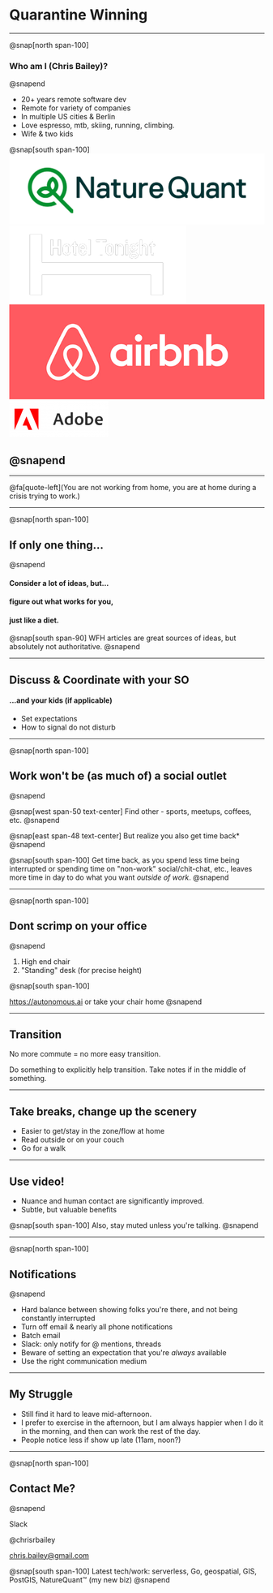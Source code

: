 # Quarantine Winning

---

@snap[north span-100]

### Who am I (Chris Bailey)?

@snapend

- 20+ years remote software dev
- Remote for variety of companies
- In multiple US cities & Berlin
- Love espresso, mtb, skiing, running, climbing.
- Wife & two kids

@snap[south span-100]
![width=268](assets/img/NatureQuant_logo_beta.png)
![width=190](assets/img/hbed_white.png)
![width=200](assets/img/airbnb.jpg)
![width=200](assets/img/adobe.png)

## @snapend

---

@fa[quote-left](You are not working from home, you are at home during a crisis trying to work.)

---

@snap[north span-100]

## If only one thing...

@snapend

#### Consider a lot of ideas, but...

#### figure out what works for you,

#### just like a diet.

@snap[south span-90]
WFH articles are great sources of ideas, but absolutely not authoritative.
@snapend

---

## Discuss & Coordinate with your SO

#### ...and your kids (if applicable)

- Set expectations
- How to signal do not disturb

---

@snap[north span-100]

## Work won't be (as much of) a social outlet

@snapend

@snap[west span-50 text-center]
Find other - sports, meetups, coffees, etc.
@snapend

@snap[east span-48 text-center]
But realize you also get time back\*
@snapend

@snap[south span-100]
Get time back, as you spend less time being interrupted or spending time on "non-work" social/chit-chat, etc., leaves more time in day to do what you want _outside of work_.
@snapend

---

@snap[north span-100]

## Dont scrimp on your office

@snapend

1. High end chair
2. "Standing" desk (for precise height)

@snap[south span-100]

https://autonomous.ai or take your chair home
@snapend

---

## Transition

No more commute = no more easy transition.

Do something to explicitly help transition. Take notes if in the middle of something.

---

## Take breaks, change up the scenery

- Easier to get/stay in the zone/flow at home
- Read outside or on your couch
- Go for a walk

---

## Use video!

- Nuance and human contact are significantly improved.
- Subtle, but valuable benefits

@snap[south span-100]
Also, stay muted unless you're talking.
@snapend

---

@snap[north span-100]

## Notifications

@snapend

- Hard balance between showing folks you're there, and not being constantly interrupted
- Turn off email & nearly all phone notifications
- Batch email
- Slack: only notify for @ mentions, threads
- Beware of setting an expectation that you're _always_ available
- Use the right communication medium

---

## My Struggle

- Still find it hard to leave mid-afternoon.
- I prefer to exercise in the afternoon, but I am always happier when I do it in the morning, and then can work the rest of the day.
- People notice less if show up late (11am, noon?)

---

@snap[north span-100]

## Contact Me?

@snapend

Slack

@chrisrbailey

chris.bailey@gmail.com

@snap[south span-100]
Latest tech/work: serverless, Go, geospatial, GIS, PostGIS, NatureQuant™ (my new biz)
@snapend
